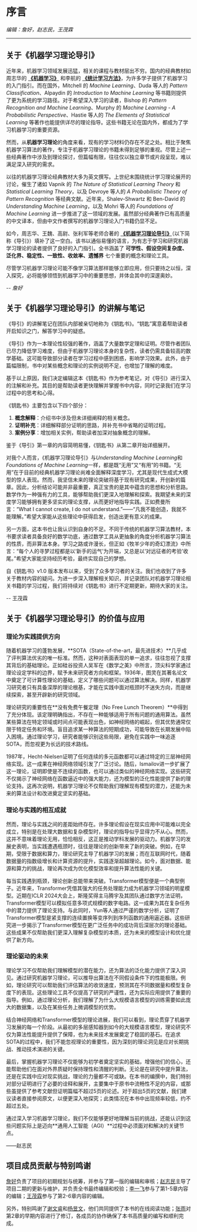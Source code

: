 # 序言

*编辑：詹好，赵志民，王茂霖*

---

## 关于《机器学习理论导引》

近年来，机器学习领域发展迅猛，相关的课程与教材层出不穷。国内的经典教材如周志华的 **[《机器学习》](https://book.douban.com/subject/26708119)** 和李航的 **[《统计学习方法》](https://book.douban.com/subject/33437381)**，为许多学子提供了机器学习的入门指引。而在国外，Mitchell 的 *Machine Learning*、Duda 等人的 *Pattern Classification*、Alpaydin 的 *Introduction to Machine Learning* 等书籍则提供了更为系统的学习路径。对于希望深入学习的读者，Bishop 的 *Pattern Recognition and Machine Learning*、Murphy 的 *Machine Learning - A Probabilistic Perspective*、Hastie 等人的 *The Elements of Statistical Learning* 等著作也能提供详尽的理论指导。这些书籍无论在国内外，都成为了学习机器学习的重要资源。

然而，从**机器学习理论**的角度来看，现有的学习材料仍存在不足之处。相比于聚焦机器学习算法的著作，专注于机器学习理论的书籍未得到足够的重视。尽管上述一些经典著作中涉及到理论探讨，但篇幅有限，往往仅以独立章节或片段呈现，难以满足深入研究的需求。

以往的机器学习理论经典教材大多为英文撰写。上世纪末围绕统计学习理论展开的讨论，催生了诸如 Vapnik 的 *The Nature of Statistical Learning Theory* 和 *Statistical Learning Theory*，以及 Devroye 等人的 *A Probabilistic Theory of Pattern Recognition* 等经典文献。近年来，Shalev-Shwartz 和 Ben-David 的 *Understanding Machine Learning*，以及 Mohri 等人的 *Foundations of Machine Learning* 进一步推进了这一领域的发展。虽然部分经典著作已有高质量的中文译本，但由中文作者撰写的机器学习理论入门书籍仍显不足。

如今，周志华、王魏、高尉、张利军等老师合著的 **[《机器学习理论导引》](https://book.douban.com/subject/35074844)**（以下简称《导引》）填补了这一空白。该书以通俗易懂的语言，为有志于学习和研究机器学习理论的读者提供了良好的入门指引。全书涵盖了 **可学性、假设空间复杂度、泛化界、稳定性、一致性、收敛率、遗憾界** 七个重要的概念和理论工具。

尽管学习机器学习理论可能不像学习算法那样能够立即应用，但只要持之以恒，深入探究，必将能够领悟到机器学习中的重要思想，并体会其中的深邃奥妙。

-- *詹好*

## 关于《机器学习理论导引》的讲解与笔记

《导引》的讲解笔记在团队内部被亲切地称为《钥匙书》。“钥匙”寓意着帮助读者开启知识之门，解答学习中的疑惑。

《导引》作为一本理论性较强的著作，涵盖了大量数学定理和证明。尽管作者团队已尽力降低学习难度，但由于机器学习理论本身的复杂性，读者仍需具备较高的数学基础。这可能导致部分读者在学习过程中感到困惑，影响学习效果。此外，由于篇幅限制，书中对某些概念和理论的实例说明不足，也增加了理解的难度。

基于以上原因，我们决定编辑这本《钥匙书》作为参考笔记，对《导引》进行深入的注解和补充。其目的是帮助读者更快理解并掌握书中内容，同时记录我们在学习过程中的思考和心得。

《钥匙书》主要包含以下四个部分：

1. **概念解释**：介绍书中涉及但未详细阐释的相关概念。
2. **证明补充**：详细解释部分证明的思路，并补充书中省略的证明过程。
3. **案例分享**：增加相关实例，帮助读者加深对抽象概念的理解。

鉴于《导引》第一章的内容简明易懂，《钥匙书》从第二章开始详细展开。

对我个人而言，《机器学习理论导引》与*Understanding Machine Learning*和*Foundations of Machine Learning*一样，都是既“无用”又“有用”的书籍。“无用”在于目前的经典机器学习理论尚难全面解释深度学习，尤其是现代生成式大模型的惊人表现。然而，我坚信未来的理论突破将基于现有研究成果，开创新的篇章。因此，分析结论可能并非最重要，真正宝贵的是其中蕴含的思想和分析思路。数学作为一种强有力的工具，能够帮助我们更深入地理解和探索。我期望未来的深度学习能够拥有更多坚实的理论支撑，从而更好地指导实践。正如费曼所言：“What I cannot create, I do not understand.”——“凡我不能创造，我就不能理解。”希望大家能从这些理论中获得启发，创造出更有意义的成果。

另一方面，这本书也让我认识到自身的不足。不同于传统的机器学习算法教材，本书要求读者具备良好的数学功底，通过数学工具从更抽象的角度分析机器学习算法的性质，而非算法本身。学习之路或许漫长，但正如《牧羊少年的奇幻漂流》中所言：“每个人的寻梦过程都是以‘新手的运气’为开端，又总是以‘对远征者的考验’收尾。”希望大家能坚持经历考验，最终实现自己的梦想。

自《钥匙书》v1.0 版本发布以来，受到了众多学习者的关注。我们也收到了许多关于教材内容的疑问。为进一步深入理解相关知识，并记录团队对机器学习理论相关书籍的学习过程，我们将持续对《钥匙书》进行不定期更新，期待大家的关注。

-- 王茂霖

## 关于《机器学习理论导引》的价值与应用

### 理论为实践提供方向

随着机器学习的蓬勃发展，**SOTA（State-of-the-art，最先进技术）**几乎成了评判算法优劣的唯一标准。然而，这种对表面表现的单一追求，往往忽视了支撑其背后的基础理论。正如硅谷投资人吴军在《数学之美》中所言，顶尖科学家通过理论设定学科的边界，赋予未来研究者方向和框架。1936年，图灵在其著名论文中奠定了可计算性理论的基础，定义了哪些问题可以通过算法解决。同样，机器学习研究者只有具备深厚的理论根基，才能在实践中面对瓶颈时不迷失方向，而是继续探索，甚至开辟新的研究领域。

理论研究的重要性在**没有免费午餐定理（No Free Lunch Theorem）**中得到了充分体现。该定理明确指出，不存在一种能够适用于所有问题的通用算法。虽然某些算法在特定领域或时间点可能表现出色，如神经网络的崛起，但其优势通常仅限于特定任务和环境。盲目追求某一种算法的短期成功，可能导致在长期发展中陷入困境。通过理论学习，研究者能够识别这些局限，避免在实践中一味追逐SOTA，而忽视更为长远的技术路线。

1987年，Hecht-Nielsen证明了任何连续的多元函数都可以通过特定的三层神经网络实现。这一成果在神经网络领域引发了广泛讨论。随后，Ismailov进一步扩展了这一理论，证明即使是不连续的函数，也可以通过类似的神经网络实现。这些研究不仅揭示了神经网络在函数逼近中的强大能力，还为模型的泛化性能提供了新的理论支持。这再次说明，机器学习理论不仅帮助我们理解现有模型的潜力，还能为未来的算法设计和改进奠定坚实的基础。

### 理论与实践的相互成就

然而，理论与实践之间的差距始终存在。许多理论假设在现实应用中可能难以完全成立，特别是在处理大数据和复杂模型时，理论的指导似乎显得力不从心。然而，这并不意味着理论无用，恰恰相反，这正是推动学科发展的驱动力。机器学习的发展史表明，当实践遭遇瓶颈时，往往是理论的创新带来了新的突破。例如，在早期，受限于数据和算力，理论研究主导了机器学习的发展；而在互联网时代，随着数据量的指数级增长和计算资源的提升，实践逐渐超越理论。如今，面对数据、能源和算力的挑战，理论再次成为优化模型效率和提升算法性能的关键。

每当实践遇到瓶颈，理论创新总能带来突破。Transformer模型便是一个典型例子。近年来，Transformer凭借其强大的任务处理能力成为机器学习领域的明星模型。近期在ICLR 2024大会上，斯隆奖得主马腾宇及其团队通过数学方法证明，Transformer模型可以模拟任意多项式规模的数字电路。这一成果为其在复杂任务中的潜力提供了理论支持。与此同时，Yun等人通过严谨的数学分析，证明了Transformer模型是紧支撑的连续置换等变序列到序列函数的通用逼近器。这些研究进一步揭示了Transformer模型在更广泛任务中的成功背后深层次的理论基础。这些成果不仅帮助我们更深入理解复杂模型的本质，还为未来的模型设计和优化提供了新方向。

### 理论驱动的未来

理论学习不仅帮助我们理解模型的潜在能力，还为算法的泛化能力提供了深入洞见。通过研究机器学习理论，可以推导出算法在不同假设条件下的性能极限。例如，理论研究可以帮助我们评估算法的收敛速度，预测其在不同数据量和模型复杂度下的表现。这些理论工具不仅提高了研究的严谨性，还为实际应用提供了重要的指导。例如，通过理论分析，我们理解了为什么大规模语言模型的训练需要如此庞大的数据集，以及在某些任务上微调模型的优势。

结合神经网络和Transformer模型的理论进展，我们可以看到，理论贯穿了机器学习发展的每一个阶段。从最初的多层感知器到如今的大规模语言模型，理论研究不仅为算法性能提升提供了保障，也为未来技术发展奠定了稳固的基石。在追求SOTA的过程中，我们不能忽视理论的重要性，因为深刻的理论洞见是应对长期挑战、推动技术演进的关键。

最后，掌握机器学习理论不仅能够为初学者奠定坚实的基础，增强他们的信心，还能帮助他们在面对外界质疑时保持理性和清醒的判断。无论是在研究中提升算法，还是在实践中应对现实挑战，理论的力量都不可或缺。在本书的编撰中，我们特别对部分证明进行了必要的诠释和展开，主要集中于原书中流畅性不足的内容，或那些虽提供了参考文献但证明篇幅不超过5页的论述。对于超出5页的文献，我们建议读者直接参阅原文，以便更深入地探究；此类情况在本书中出现频率较低，约不超过五处。

通过深入学习机器学习理论，我们不仅能够更好地理解当前的挑战，还能认识到这些问题实际上是迈向**通用人工智能（AGI）**过程中必须面对和解决的关键节点。

——赵志民

## 项目成员贡献与特别鸣谢

[詹好](https://github.com/zhanhao93)负责了项目的初期规划与统筹，并参与了第一版的编辑和审核；[赵志民](https://github.com/zhimin-z)主导了项目二期的更新与维护，并负责全书最终编辑和校验；[李一飞](https://github.com/leafy-lee)参与了第1-5章内容的编辑；[王茂霖](https://github.com/mlw67)参与了第2-6章内容的编辑。

另外，特别鸣谢了[谢文睿](https://github.com/Sm1les)和[杨昱文](https://github.com/youngfish42)，他们共同提供了本书的在线阅读功能；[张雨](https://github.com/Drizzle-Zhang)对第2章的早期内容进行了修订，各成员的协作确保了本书高质量的编写和顺利完成。
